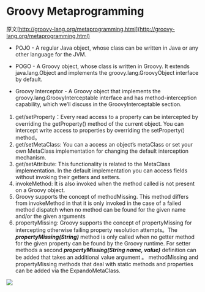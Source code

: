 # Groovy Metaprogramming

原文[http://groovy-lang.org/metaprogramming.html](http://groovy-lang.org/metaprogramming.html)

* POJO - A regular Java object, whose class can be written in Java or any other language for the JVM.

* POGO - A Groovy object, whose class is written in Groovy. It extends java.lang.Object and implements the groovy.lang.GroovyObject interface by default.

* Groovy Interceptor - A Groovy object that implements the groovy.lang.GroovyInterceptable interface and has method-interception capability, which we’ll discuss in the GroovyInterceptable section.



1. get/setProperty：Every read access to a property can be intercepted by overriding the getProperty() method of the current object. You can intercept write access to properties by overriding the setProperty() method。
2. get/setMetaClass: You can a access an object’s metaClass or set your own MetaClass implementation for changing the default interception mechanism. 
3. get/setAttribute: This functionality is related to the MetaClass implementation. In the default implementation you can access fields without invoking their getters and setters. 
4.  invokeMethod: It is also invoked when the method called is not present on a Groovy object. 
5. Groovy supports the concept of methodMissing. This method differs from invokeMethod in that it is only invoked in the case of a failed method dispatch when no method can be found for the given name and/or the given arguments
6. propertyMissing: Groovy supports the concept of propertyMissing for intercepting otherwise failing property resolution attempts。The ***propertyMissing(String)*** method is only called when no getter method for the given property can be found by the Groovy runtime.  For setter methods a second ***propertyMissing(String name, value)*** definition can be added that takes an additional value argument 。 methodMissing and propertyMissing methods that deal with static methods and properties can be added via the ExpandoMetaClass.

![](http://docs.groovy-lang.org/latest/html/documentation/assets/img/GroovyInterceptions.png)